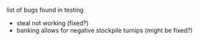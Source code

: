 list of bugs found in testing
- steal not working (fixed?)
- banking allows for negative stockpile turnips (might be fixed?)
